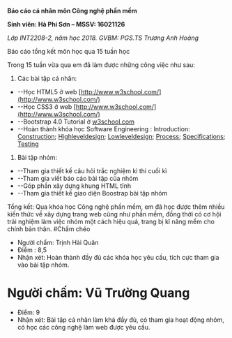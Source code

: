 **Báo cáo cá nhân môn Công nghệ phần mềm**

**Sinh viên: Hà Phi Sơn – MSSV: 16021126**

_Lớp INT2208-2, năm học 2018. GVBM: PGS.TS Trương Anh Hoàng_

Báo cáo tổng kết môn học qua 15 tuần học

Trong 15 tuần vừa qua em đã làm được những công việc như sau:

1. Các bài tập cá nhân:

- --Học HTML5 ở web [http://www.w3school.com/](http://www.w3school.com/)
- --Học CSS3 ở web [http://www.w3school.com/](http://www.w3school.com/)
- --Bootstrap 4.0 Tutorial ở [w3school.com](http://www.w3school.com)
- --Hoàn thành khóa học Software Engineering : Introduction:  [Construction](https://github.com/haphison98nd/INT2208-2-2018/blob/master/HaPhiSon/contruction.png);  [Highleveldesign](https://github.com/haphison98nd/INT2208-2-2018/blob/master/HaPhiSon/highleveldesign.png);  [Lowleveldesign](https://github.com/haphison98nd/INT2208-2-2018/blob/master/HaPhiSon/lowleveldesign.png);  [Process](https://github.com/haphison98nd/INT2208-2-2018/blob/master/HaPhiSon/process.png.png);  [Specifications](https://github.com/haphison98nd/INT2208-2-2018/blob/master/HaPhiSon/specifications.png);  [Testing](https://github.com/haphison98nd/INT2208-2-2018/blob/master/HaPhiSon/testing.png)

1. Bài tập nhóm:

- --Tham gia thiết kế câu hỏi trắc nghiệm kì thi cuối kì
- --Tham gia viết báo cáo bài tập của nhóm
- --Góp phần xây dựng khung HTML tĩnh
- --Tham gia thiết kế giao diện Boostrap bài tập nhóm

Tổng kết: Qua khóa học Công nghệ phần mềm, em đã học được thêm nhiều kiến thức về xây dựng trang web cũng như phần mềm, đồng thời có cơ hội trải nghiệm làm việc nhóm một cách hiệu quả, trang bị kĩ năng mềm cho chính bản thân.
#Chấm chéo 
- Người chấm: Trịnh Hải Quân 
- Điểm : 8,5
- Nhận xét: Hoàn thành đầy đủ các khóa học yêu cầu, tích cực tham gia vào bài tập nhóm.

#  Người chấm: Vũ Trường Quang
- Điểm: 9
- Nhận xét: Bài tập cá nhân làm khá đầy đủ, có tham gia hoạt động nhóm, có học các công nghệ làm web được yêu cầu.
